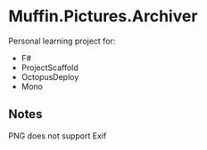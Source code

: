 # Muffin.Pictures.Archiver

Personal learning project for:
- F#
- ProjectScaffold
- OctopusDeploy
- Mono

## Notes
PNG does not support Exif